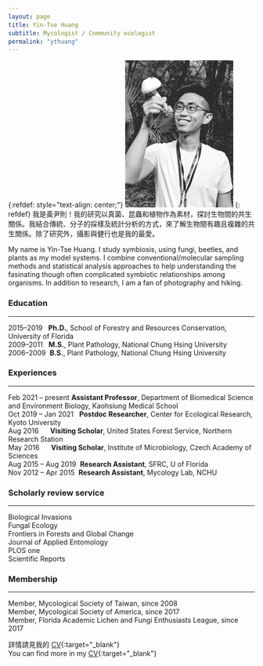 ```yaml
---
layout: page
title: Yin-Tse Huang
subtitle: Mycologist / Community ecologist
permalink: "ythuang"
---
```

{:refdef: style="text-align: center;"}
![](assets/img/people/MeintheField_300.jpg)
{: refdef}
我是黃尹則！我的研究以真菌、昆蟲和植物作為素材，探討生物間的共生關係。我結合傳統、分子的採樣及統計分析的方式，來了解生物間有趣且複雜的共生關係。除了研究外，攝影與健行也是我的最愛。<br>

My name is Yin-Tse Huang. I study symbiosis, using fungi, beetles, and plants as my model systems. I combine conventional/molecular sampling methods and statistical analysis approaches to help understanding the fasinating though often complicated symbiotic relationships among organisms. In addition to research, I am a fan of photography and hiking.

### Education

______

2015–2019&nbsp;&nbsp;&nbsp;**Ph.D.**, School of Forestry and Resources Conservation, University of Florida<br>
2009–2011&nbsp;&nbsp;&nbsp;**M.S.**, Plant Pathology, National Chung Hsing University<br>
2006–2009&nbsp;&nbsp;**B.S.**, Plant Pathology, National Chung Hsing University<br>

### Experiences

______
Feb 2021 – present **Assistant Professor**, Department of Biomedical Science and Environment Biology, Kaohsiung Medical School<br>
Oct 2019 – Jan 2021 &nbsp;&nbsp;**Postdoc Researcher**, Center for Ecological Research, Kyoto University<br>
Aug 2016&nbsp;&nbsp;&nbsp;&nbsp;&nbsp;&nbsp;**Visiting Scholar**, United States Forest Service, Northern Research Station<br>
May 2016&nbsp;&nbsp;&nbsp;&nbsp;&nbsp;&nbsp;**Visiting Scholar**, Institute of Microbiology, Czech Academy of Sciences<br>
Aug 2015 – Aug 2019&nbsp;&nbsp;**Research Assistant**, SFRC, U of Florida<br>
Nov 2012 – Apr 2015&nbsp;&nbsp;**Research Assistant**, Mycology Lab, NCHU

### Scholarly review service

_______

Biological Invasions<br>
Fungal Ecology<br>
Frontiers in Forests and Global Change<br>
Journal of Applied Entomology<br>
PLOS one<br>
Scientific Reports

### Membership

_______

Member, Mycological Society of Taiwan, since 2008<br>
Member, Mycological Society of America, since 2017<br>
Member, Florida Academic Lichen and Fungi Enthusiasts League, since 2017

詳情請見我的 [CV](https://drive.google.com/file/d/1Bp5KejKbS34fuMZcobfu_i26-8_mrWK6/view?usp=sharing){:target="_blank"}<br> 
You can find more in my [CV](https://drive.google.com/file/d/1Bp5KejKbS34fuMZcobfu_i26-8_mrWK6/view?usp=sharing){:target="_blank"}
